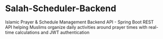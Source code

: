 # Salah-Scheduler-Backend
Islamic Prayer &amp; Schedule Management Backend API - Spring Boot REST API helping Muslims organize daily activities around prayer times with real-time calculations and JWT authentication
